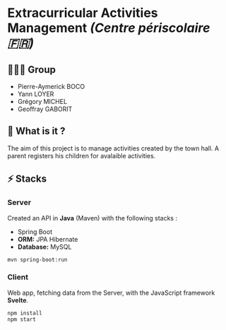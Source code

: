 # Extracurricular Activities Management _(Centre périscolaire 🇫🇷)_
## 🧑‍🤝‍🧑 Group
- Pierre-Aymerick BOCO
- Yann LOYER
- Grégory MICHEL
- Geoffray GABORIT

## 💬 What is it ?
The aim of this project is to manage activities created by the town hall. A parent registers his children for avalaible activities.

## ⚡ Stacks
### Server
Created an API in **Java** (Maven) with the following stacks :
- Spring Boot
- **ORM:** JPA Hibernate
- **Database:** MySQL

```
mvn spring-boot:run
```
### Client
Web app, fetching data from the Server, with the JavaScript framework **Svelte**.

```
npm install
npm start
```
